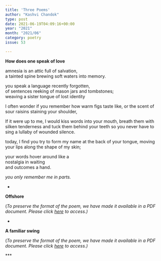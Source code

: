 ```yaml
---
title: 'Three Poems'
author: "Kashvi Chandok"
type: post
date: 2021-06-19T04:09:16+00:00
year: "2021"
month: "2021/06"
category: poetry
issue: 53

---
```

**How does one speak of love**

amnesia is an attic full of salvation,  
a tainted spine brewing soft waters into memory.

you speak a language recently forgotten,  
of sentences reeking of mason jars and tombstones;  
weaving a sister tongue of lost identity

I often wonder if you remember how warm figs taste like, or the scent of sour raisins staining your shoulder,

If it were up to me, I would kiss words into your mouth, breath them with silken tenderness and tuck them behind your teeth so you never have to sing a lullaby of wounded silence.

today, I find you try to form my name at the back of your tongue, moving your lips along the shape of my skin;

your words hover around like a  
nostalgia in waiting  
and outcomes a hand.

_you only remember me in parts._

*

**Offshore**

(_To preserve the format of the poem, we have made it available in a PDF document._ __Please click_ [here][1] _to access.)__

*

**A familiar swing**

(_To preserve the format of the poem, we have made it available in a PDF document._ __Please click_ [here][1] _to access.)__

\***

 [1]: http://bombayliterarymagazine.com/wp-content/uploads/2021/06/Poems-Kashvi-Chandok.pdf
